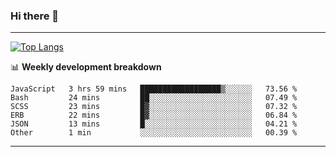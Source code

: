 ### Hi there 👋

-------
[![Top Langs](https://github-readme-stats.vercel.app/api/top-langs/?username=ashish-r)](https://github.com/anuraghazra/github-readme-stats)

📊 **Weekly development breakdown**
<!--START_SECTION:waka-->

```text
JavaScript   3 hrs 59 mins   ██████████████████▒░░░░░░   73.56 %
Bash         24 mins         ██░░░░░░░░░░░░░░░░░░░░░░░   07.49 %
SCSS         23 mins         █▓░░░░░░░░░░░░░░░░░░░░░░░   07.32 %
ERB          22 mins         █▓░░░░░░░░░░░░░░░░░░░░░░░   06.84 %
JSON         13 mins         █░░░░░░░░░░░░░░░░░░░░░░░░   04.21 %
Other        1 min           ░░░░░░░░░░░░░░░░░░░░░░░░░   00.39 %
```

<!--END_SECTION:waka-->
-------

<!--
**ashish-r/ashish-r** is a ✨ _special_ ✨ repository because its `README.md` (this file) appears on your GitHub profile.

Here are some ideas to get you started:

- 🔭 I’m currently working on ...
- 🌱 I’m currently learning ...
- 👯 I’m looking to collaborate on ...
- 🤔 I’m looking for help with ...
- 💬 Ask me about ...
- 📫 How to reach me: ...
- 😄 Pronouns: ...
- ⚡ Fun fact: ...
-->
